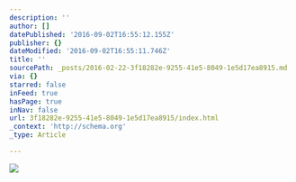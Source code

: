 ```yaml
---
description: ''
author: []
datePublished: '2016-09-02T16:55:12.155Z'
publisher: {}
dateModified: '2016-09-02T16:55:11.746Z'
title: ''
sourcePath: _posts/2016-02-22-3f18282e-9255-41e5-8049-1e5d17ea8915.md
via: {}
starred: false
inFeed: true
hasPage: true
inNav: false
url: 3f18282e-9255-41e5-8049-1e5d17ea8915/index.html
_context: 'http://schema.org'
_type: Article

---
```

![](http://keinemusik.com/wp-content/uploads/2016/02/2016-03-16-keinemusik-mmw-miami-flyer-fullres.jpg)